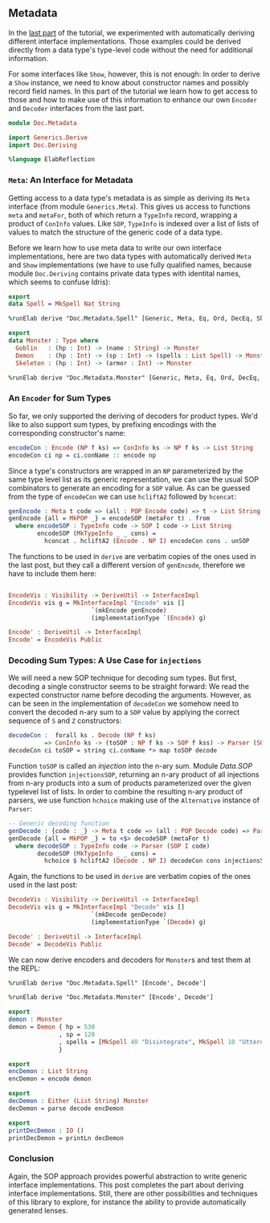 ## Metadata

In the [last part](Deriving.md) of the tutorial, we experimented with
automatically deriving different interface implementations. Those
examples could be derived directly from a data type's type-level
code without the need for additional information.

For some interfaces like `Show`, however, this is not enough: In order
to derive a `Show` instance, we need to know about constructor names and
possibly record field names. In this part of the tutorial we learn how to
get access to those and how to make use of this information
to enhance our own `Encoder` and `Decoder` interfaces from the
last part.

```idris
module Doc.Metadata

import Generics.Derive
import Doc.Deriving

%language ElabReflection
```

### `Meta`: An Interface for Metadata

Getting access to a data type's metadata is as simple as deriving
its `Meta` interface (from module `Generics.Meta`). This gives us access
to functions `meta` and `metaFor`, both of which return a `TypeInfo`
record, wrapping a product of `ConInfo` values.
Like `SOP`, `TypeInfo` is indexed over a list of lists of values to
match the structure of the generic code of a data type.

Before we learn how to use meta data to write our own interface
implementations, here are two data types with automatically
derived `Meta` and `Show` implementations (we have to use fully
qualified names, because module `Doc.Deriving` contains private data types
with identital names, which seems to confuse Idris):

```idris
export
data Spell = MkSpell Nat String

%runElab derive "Doc.Metadata.Spell" [Generic, Meta, Eq, Ord, DecEq, Show]

export
data Monster : Type where
  Goblin   : (hp : Int) -> (name : String) -> Monster
  Demon    : (hp : Int) -> (sp : Int) -> (spells : List Spell) -> Monster
  Skeleton : (hp : Int) -> (armor : Int) -> Monster

%runElab derive "Doc.Metadata.Monster" [Generic, Meta, Eq, Ord, DecEq, Show]
```

### An `Encoder` for Sum Types

So far, we only supported the deriving of decoders for product
types. We'd like to also support sum types, by prefixing encodings
with the corresponding constructor's name:

```idris
encodeCon : Encode (NP f ks) => ConInfo ks -> NP f ks -> List String
encodeCon ci np = ci.conName :: encode np
```

Since a type's constructors are wrapped in an `NP` parameterized
by the same type level list as its generic representation,
we can use the usual SOP combinators to generate an
encoding for a `SOP` value. As can be guessed from the type of `encodeCon`
we can use `hcliftA2` followed by `hconcat`:

```idris
genEncode : Meta t code => (all : POP Encode code) => t -> List String
genEncode {all = MkPOP _} = encodeSOP (metaFor t) . from
  where encodeSOP : TypeInfo code -> SOP I code -> List String
        encodeSOP (MkTypeInfo _ _ cons) =
          hconcat . hcliftA2 (Encode . NP I) encodeCon cons . unSOP
```

The functions to be used in `derive` are verbatim copies of the
ones used in the last post, but they call a different version
of `genEncode`, therefore we have to include them here:

```idris

EncodeVis : Visibility -> DeriveUtil -> InterfaceImpl
EncodeVis vis g = MkInterfaceImpl "Encode" vis []
                       `(mkEncode genEncode)
                       (implementationType `(Encode) g)

Encode' : DeriveUtil -> InterfaceImpl
Encode' = EncodeVis Public
```

### Decoding Sum Types: A Use Case for `injections`

We will need a new SOP technique for decoding sum types.
But first, decoding a single constructor seems to be straight
forward: We read the expected constructor name before
decoding the arguments.
However, as can be seen in the implementation of `decodeCon`
we somehow need to convert the decoded n-ary sum to a `SOP`
value by applying the correct sequence of `S` and `Z` constructors:

```idris
decodeCon :  forall ks . Decode (NP f ks)
          => ConInfo ks -> (toSOP : NP f ks -> SOP f kss) -> Parser (SOP f kss)
decodeCon ci toSOP = string ci.conName *> map toSOP decode
```

Function `toSOP` is called an *injection* into the n-ary sum. Module *Data.SOP*
provides function `injectionsSOP`, returning an n-ary product of all
injections from n-ary products into a sum of products parameterized over
the given typelevel list of lists. In order to combine the resulting
n-ary product of parsers, we use function `hchoice` making use of
the `Alternative` instance of `Parser`:

```idris
-- Generic decoding function
genDecode : {code : _} -> Meta t code => (all : POP Decode code) => Parser t
genDecode {all = MkPOP _} = to <$> decodeSOP (metaFor t)
  where decodeSOP : TypeInfo code -> Parser (SOP I code)
        decodeSOP (MkTypeInfo _ _ cons) =
          hchoice $ hcliftA2 (Decode . NP I) decodeCon cons injectionsSOP
```

Again, the functions to be used in `derive` are verbatim copies of the
ones used in the last post:


```idris
DecodeVis : Visibility -> DeriveUtil -> InterfaceImpl
DecodeVis vis g = MkInterfaceImpl "Decode" vis []
                       `(mkDecode genDecode)
                       (implementationType `(Decode) g)

Decode' : DeriveUtil -> InterfaceImpl
Decode' = DecodeVis Public
```

We can now derive encoders and decoders for `Monster`s and
test them at the REPL:

```idris
%runElab derive "Doc.Metadata.Spell" [Encode', Decode']

%runElab derive "Doc.Metadata.Monster" [Encode', Decode']

export
demon : Monster
demon = Demon { hp = 530
              , sp = 120
              , spells = [MkSpell 40 "Disintegrate", MkSpell 10 "Utterdark"]
              }

export
encDemon : List String
encDemon = encode demon

export
decDemon : Either (List String) Monster
decDemon = parse decode encDemon

export
printDecDemon : IO ()
printDecDemon = printLn decDemon
```

### Conclusion

Again, the SOP approach provides powerful abstraction to write
generic interface implementations. This post completes the part
about deriving interface implementations. Still, there are other
possibilities and techniques of this library to explore, for
instance the ability to provide automatically
generated lenses.
